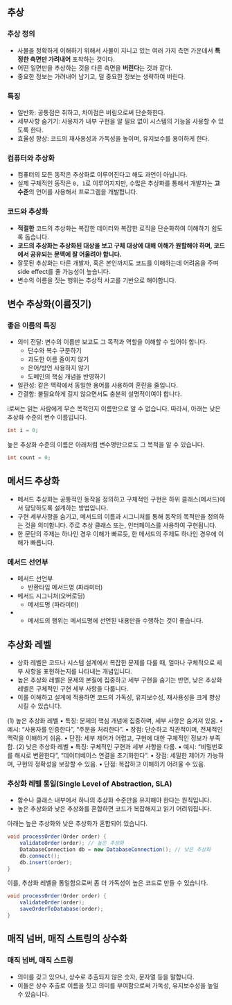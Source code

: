 ## 추상
### 추상 정의
* 사물을 정확하게 이해하기 위해서 사물이 지니고 있는 여러 가지 측면 가운데서 **특정한 측면만 가려내어** 포착하는 것이다.
* 어떤 일면만을 추상하는 것을 다른 측면을 **버린다**는 것과 같다.
* 중요한 정보는 가려내어 남기고, 덜 중요한 정보는 생략하여 버린다.
### 특징
* 일반화: 공통점은 취하고, 차이점은 버림으로써 단순화한다.
* 세부사항 숨기기: 사용자가 내부 구현을 알 필요 없이 시스템의 기능을 사용할 수 있도록 한다.
* 효율성 향상: 코드의 재사용성과 가독성을 높이며, 유지보수를 용이하게 한다.
### 컴퓨터와 추상화
* 컴퓨터의 모든 동작은 추상화로 이루어진다고 해도 과언이 아닙니다.
* 실제 구체적인 동작은 `0, 1`로 이루어지지만, 수많은 추상화를 통해서 개발자는 **고수준**의 언어를 사용해서 프로그램을 개발합니다.
### 코드와 추상화
* **적절한** 코드의 추상화는 복잡한 데이터와 복잡한 로직을 단순화하여 이해하기 쉽도록 돕습니다.
* **코드의 추상화는 추상화된 대상을 보고 구체 대상에 대해 이해가 원할해야 하며, 코드에서 공유되는 문맥에 잘 어울려야 합니다.**
* 잘못된 추상화는 다른 개발자, 혹은 본인까지도 코드를 이해하는데 어려움을 주며 side effect를 줄 가능성이 높습니다.
* 변수의 이름을 짓는 행위는 추상적 사고를 기반으로 해야합니다.
## 변수 추상화(이름짓기)
### 좋은 이름의 특징
* 의미 전달: 변수의 이름만 보고도 그 목적과 역할을 이해할 수 있어야 합니다.
	* 단수와 복수 구분하기
	* 과도한 이름 줄이지 않기
	* 은어/방언 사용하지 않기
	* 도메인의 핵심 개념을 반영하기
* 일관성: 같은 맥락에서 동일한 용어를 사용하여 혼란을 줄입니다.
* 간결함: 불필요하게 길지 않으면서도 충분히 설명적이여야 합니다.

i로써는 읽는 사람에게 무슨 목적인지 이름만으로 알 수 없습니다. 따라서, 아래는 낮은 추상화 수준의 변수 이름입니다.
```java
int i = 0;
```

높은 추상화 수준의 이름은 아래처럼 변수명만으로도 그 목적을 알 수 있습니다.
```java
int count = 0;
```

## 메서드 추상화
* 메서드 추상화는 공통적인 동작을 정의하고 구체적인 구현은 하위 클래스(메서드)에서 담당하도록 설계하는 방법입니다.
* 구현 세부사항을 숨기고, 메서드의 이름과 시그니처를 통해 동작의 목적만을 정의하는 것을 의미합니다. 주로 추상 클래스 또는, 인터페이스를 사용하여 구현됩니다.
* 한 문단의 주제는 하나인 경우 이해가 빠르듯, 한 메서드의 주제도 하나인 경우에 이해가 빠릅니다.
### 메서드 선언부
* 메서드 선언부
	* 반환타입 메서드명 (파라미터) 
* 메서드 시그니처(오버로딩)
	* 메서드명 (파라미터)
* * 메서드의 행위는 메서드명에 선언된 내용만을 수행하는 것이 좋습니다.
## 추상화 레벨
* 상화 레벨은 코드나 시스템 설계에서 복잡한 문제를 다룰 때, 얼마나 구체적으로 세부 사항을 표현하는지를 나타내는 개념입니다.
* 높은 추상화 레벨은 문제의 본질에 집중하고 세부 구현을 숨기는 반면, 낮은 추상화 레벨은 구체적인 구현 세부 사항을 다룹니다.
* 이를 이해하고 설계에 적용하면 코드의 가독성, 유지보수성, 재사용성을 크게 향상시킬 수 있습니다.

(1) 높은 추상화 레벨
	•	특징: 문제의 핵심 개념에 집중하며, 세부 사항은 숨겨져 있음.
	•	예시: “사용자를 인증한다”, “주문을 처리한다”.
	•	장점: 단순하고 직관적이며, 전체적인 맥락을 이해하기 쉬움.
	•	단점: 세부 제어가 어렵고, 구현에 대한 구체적인 정보가 부족함.
(2) 낮은 추상화 레벨
	•	특징: 구체적인 구현과 세부 사항을 다룸.
	•	예시: “비밀번호를 해시로 변환한다”, “데이터베이스 연결을 초기화한다”.
	•	장점: 세밀한 제어가 가능하며, 구현의 정확성을 보장할 수 있음.
	•	단점: 복잡하고 이해하기 어려울 수 있음.
### 추상화 레벨 통일(Single Level of Abstraction, SLA)
* 함수나 클래스 내부에서 하나의 추상화 수준만을 유지해야 한다는 원칙입니다.
* 높은 추상화와 낮은 추상화를 혼합하면 코드가 복잡해지고 읽기 어려워집니다.

아래는 높은 추상화와 낮은 추상화가 혼합되어 있습니다.
```java
void processOrder(Order order) {
    validateOrder(order); // 높은 추상화
    DatabaseConnection db = new DatabaseConnection(); // 낮은 추상화
    db.connect();
    db.insert(order);
}
```

이를, 추상화 레벨을 통일함으로써 좀 더 가독성이 높은 코드로 만들 수 있습니다.
```java
void processOrder(Order order) {
    validateOrder(order);
    saveOrderToDatabase(order);
}
```
## 매직 넘버, 매직 스트링의 상수화
### 매직 넘버, 매직 스트링
* 의미를 갖고 있으나, 상수로 추출되지 않은 숫자, 문자열 등을 말합니다.
* 이들은 상수 추출로 이름을 짓고 의미를 부여함으로써 가독성, 유지보수성을 높일 수 있습니다.